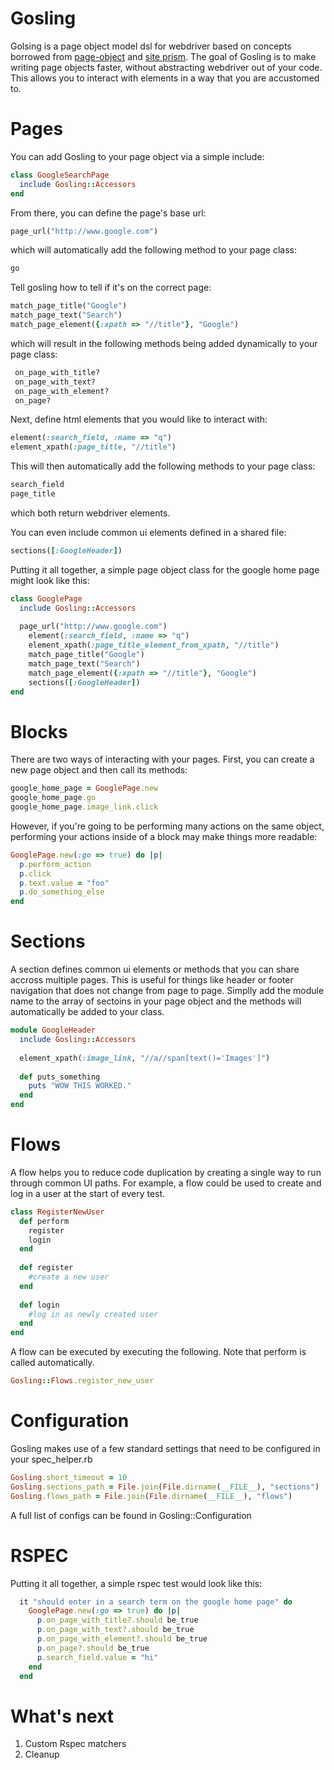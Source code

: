 Gosling
=========

Golsing is a page object model dsl for webdriver based on concepts borrowed from [page-object] and [site prism]. 
The goal of Gosling is to make writing page objects faster, without abstracting webdriver out of your code. This allows
you to interact with elements in a way that you are accustomed to.

Pages
=========

You can add Gosling to your page object via a simple include:

````ruby
class GoogleSearchPage
  include Gosling::Accessors
end
````

From there, you can define the page's base url:
````ruby
page_url("http://www.google.com")
````

which will automatically add the following method to your page class:
````ruby
go
````

Tell gosling how to tell if it's on the correct page:
````ruby
match_page_title("Google")
match_page_text("Search")
match_page_element({:xpath => "//title"}, "Google")
````

which will result in the following methods being added dynamically to your page class:

````ruby
 on_page_with_title?
 on_page_with_text?
 on_page_with_element?
 on_page?
````

Next, define html elements that you would like to interact with:
````ruby
element(:search_field, :name => "q")
element_xpath(:page_title, "//title")  
````
This will then automatically add the following methods to your page class:
````ruby
search_field
page_title
````
which both return webdriver elements.

You can even include common ui elements defined in a shared file:
````ruby
sections([:GoogleHeader])
````

Putting it all together, a simple page object class for the google home page might look like this:
````ruby
class GooglePage
  include Gosling::Accessors
  
  page_url("http://www.google.com")
	element(:search_field, :name => "q")
	element_xpath(:page_title_element_from_xpath, "//title")  
	match_page_title("Google")
	match_page_text("Search")
	match_page_element({:xpath => "//title"}, "Google")
	sections([:GoogleHeader])
end
````

Blocks
=========

There are two ways of interacting with your pages. First, you can create a new page object and then call its methods:

````ruby
google_home_page = GooglePage.new
google_home_page.go
google_home_page.image_link.click
````

However, if you're going to be performing many actions on the same object, performing your actions inside of a block
may make things more readable:

````ruby
GooglePage.new(:go => true) do |p|
  p.perform_action
  p.click
  p.text.value = "foo"
  p.do_something_else
end  
````

Sections
=========

A section defines common ui elements or methods that you can share accross multiple pages. This is useful for things like header or footer navigation that does not change from page to page. Simplly add the module name to the array of sectoins
in your page object and the methods will automatically be added to your class.

````ruby
module GoogleHeader
  include Gosling::Accessors
   
  element_xpath(:image_link, "//a//span[text()='Images']")   
    
  def puts_something
    puts "WOW THIS WORKED."
  end
end
````

Flows
=========
A flow helps you to reduce code duplication by creating a single way to run through common UI paths. For example, a
flow could be used to create and log in a user at the start of every test.

````ruby
class RegisterNewUser
  def perform
    register
    login
  end
  
  def register
    #create a new user
  end
  
  def login
    #log in as newly created user
  end
end
````

A flow can be executed by executing the following. Note that perform is called automatically.
````ruby
Gosling::Flows.register_new_user
````

Configuration
========
Gosling makes use of a few standard settings that need to be configured in your spec_helper.rb

````ruby
Gosling.short_timeout = 10
Gosling.sections_path = File.join(File.dirname(__FILE__), "sections")
Gosling.flows_path = File.join(File.dirname(__FILE__), "flows")
````

A full list of configs can be found in Gosling::Configuration


RSPEC
========
Putting it all together, a simple rspec test would look like this:

````ruby
  it "should enter in a search term on the google home page" do
    GooglePage.new(:go => true) do |p|
      p.on_page_with_title?.should be_true
      p.on_page_with_text?.should be_true
      p.on_page_with_element?.should be_true
      p.on_page?.should be_true  
      p.search_field.value = "hi"
    end
  end
````

What's next
=======
1. Custom Rspec matchers
2. Cleanup
  
  [site prism]: https://github.com/natritmeyer/site_prism
  [page-object]: https://github.com/cheezy/page-object
  
